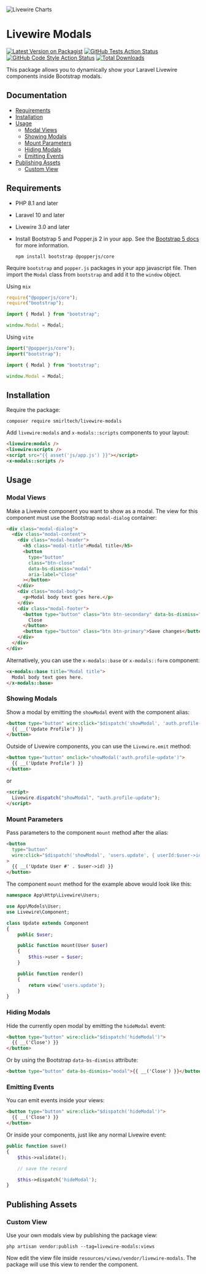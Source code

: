 ![Livewire Charts](https://banners.beyondco.de/Livewire%20Modals.png?theme=light&packageManager=composer+require&packageName=smirltech%2Flivewire-modals&pattern=architect&style=style_1&description=Dynamic+Laravel+Livewire+Bootstrap+modals.&md=1&showWatermark=1&fontSize=100px&images=https%3A%2F%2Flaravel.com%2Fimg%2Flogomark.min.svg)

# Livewire Modals

[![Latest Version on Packagist](https://img.shields.io/packagist/v/smirltech/livewire-modals.svg?style=flat-square)](https://packagist.org/packages/smirltech/livewire-modals)
[![GitHub Tests Action Status](https://img.shields.io/github/actions/workflow/status/smirltech/livewire-modals/run-tests.yml?branch=main&label=tests&style=flat-square)](https://github.com/smirltech/livewire-modals/actions?query=workflow%3Arun-tests+branch%3Amain)
[![GitHub Code Style Action Status](https://img.shields.io/github/actions/workflow/status/smirltech/livewire-modals/fix-php-code-style-issues.yml?branch=main&label=code%20style&style=flat-square)](https://github.com/smirltech/livewire-modals/actions?query=workflow%3A"Fix+PHP+code+style+issues"+branch%3Amain)
[![Total Downloads](https://img.shields.io/packagist/dt/smirltech/livewire-modals.svg?style=flat-square)](https://packagist.org/packages/smirltech/livewire-modals)

This package allows you to dynamically show your Laravel Livewire components inside Bootstrap modals.

## Documentation

- [Requirements](#requirements)
- [Installation](#installation)
- [Usage](#usage)
  - [Modal Views](#modal-views)
  - [Showing Modals](#showing-modals)
  - [Mount Parameters](#mount-parameters)
  - [Hiding Modals](#hiding-modals)
  - [Emitting Events](#emitting-events)
- [Publishing Assets](#publishing-assets)
  - [Custom View](#custom-view)

## Requirements

- PHP 8.1 and later
- Laravel 10 and later
- Livewire 3.0 and later
- Install Bootstrap 5 and Popper.js 2 in your app. See
  the [Bootstrap 5 docs](https://getbootstrap.com/docs/5.0/getting-started/introduction/#js) for more information.

  ```console
  npm install bootstrap @popperjs/core
  ```

Require `bootstrap` and `popper.js` packages in your
app javascript file. Then import the `Modal` class from `bootstrap` and add it to the `window` object.

Using `mix`

```javascript
require("@popperjs/core");
require("bootstrap");

import { Modal } from "bootstrap";

window.Modal = Modal;
```

Using `vite`

```javascript
import("@popperjs/core");
import("bootstrap");

import { Modal } from "bootstrap";

window.Modal = Modal;
```

## Installation

Require the package:

```console
composer require smirltech/livewire-modals
```

Add `livewire:modals` and `x-modals::scripts` components to your layout:

```html
<livewire:modals />
<livewire:scripts />
<script src="{{ asset('js/app.js') }}"></script>
<x-modals::scripts />
```

## Usage

### Modal Views

Make a Livewire component you want to show as a modal. The view for this component must use the Bootstrap `modal-dialog`
container:

```html
<div class="modal-dialog">
  <div class="modal-content">
    <div class="modal-header">
      <h5 class="modal-title">Modal title</h5>
      <button
        type="button"
        class="btn-close"
        data-bs-dismiss="modal"
        aria-label="Close"
      ></button>
    </div>
    <div class="modal-body">
      <p>Modal body text goes here.</p>
    </div>
    <div class="modal-footer">
      <button type="button" class="btn btn-secondary" data-bs-dismiss="modal">
        Close
      </button>
      <button type="button" class="btn btn-primary">Save changes</button>
    </div>
  </div>
</div>
```

Alternatively, you can use the `x-modals::base` or `x-modals::form` component:

```html
<x-modals::base title="Modal title">
  Modal body text goes here.
</x-modals::base>
```

### Showing Modals

Show a modal by emitting the `showModal` event with the component alias:

```html
<button type="button" wire:click="$dispatch('showModal', 'auth.profile-update')">
  {{ __('Update Profile') }}
</button>
```

Outside of Livewire components, you can use the `Livewire.emit` method:

```html
<button type="button" onclick="showModal('auth.profile-update')">
  {{ __('Update Profile') }}
</button>
```

or

```html
<script>
  Livewire.dispatch("showModal", "auth.profile-update");
</script>
```

### Mount Parameters

Pass parameters to the component `mount` method after the alias:

```html
<button
  type="button"
  wire:click="$dispatch('showModal', 'users.update', { userId:$user->id })"
>
  {{ __('Update User #' . $user->id) }}
</button>
```

The component `mount` method for the example above would look like this:

```php
namespace App\Http\Livewire\Users;

use App\Models\User;
use Livewire\Component;

class Update extends Component
{
    public $user;

    public function mount(User $user)
    {
        $this->user = $user;
    }

    public function render()
    {
        return view('users.update');
    }
}
```

### Hiding Modals

Hide the currently open modal by emitting the `hideModal` event:

```html
<button type="button" wire:click="$dispatch('hideModal')">
  {{ __('Close') }}
</button>
```

Or by using the Bootstrap `data-bs-dismiss` attribute:

```html
<button type="button" data-bs-dismiss="modal">{{ __('Close') }}</button>
```

### Emitting Events

You can emit events inside your views:

```html
<button type="button" wire:click="$dispatch('hideModal')">
  {{ __('Close') }}
</button>
```

Or inside your components, just like any normal Livewire event:

```php
public function save()
{
    $this->validate();

    // save the record

    $this->dispatch('hideModal');
}
```

## Publishing Assets

### Custom View

Use your own modals view by publishing the package view:

```console
php artisan vendor:publish --tag=livewire-modals:views
```

Now edit the view file inside `resources/views/vendor/livewire-modals`. The package will use this view to render the
component.
